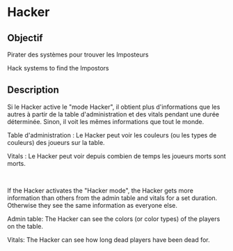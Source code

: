 # Hacker

## Objectif

Pirater des systèmes pour trouver les Imposteurs

Hack systems to find the Impostors

## Description

Si le Hacker active le "mode Hacker", il obtient plus d'informations que les autres à partir de la table d'administration et des vitals pendant une durée déterminée. Sinon, il voit les mêmes informations que tout le monde.

Table d'administration : Le Hacker peut voir les couleurs (ou les types de couleurs) des joueurs sur la table.

Vitals : Le Hacker peut voir depuis combien de temps les joueurs morts sont morts.

<br>

If the Hacker activates the "Hacker mode", the Hacker gets more information than others from the admin table and vitals for a set duration. Otherwise they see the same information as everyone else.

Admin table: The Hacker can see the colors (or color types) of the players on the table.

Vitals: The Hacker can see how long dead players have been dead for.